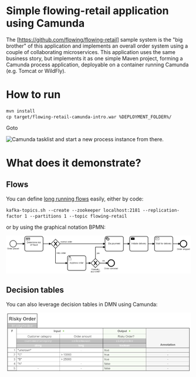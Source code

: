 # Simple flowing-retail application using Camunda 

The [https://github.com/flowing/flowing-retail] sample system is the "big brother" of this application and implements an overall order system using a couple of collaborating microservices. 
This application uses the same business story, but implements it as one simple Maven project, forming a Camunda process application, deployable on a container running Camunda (e.g. Tomcat or WildFly). 

# How to run

```
mvn install
cp target/flowing-retail-camunda-intro.war %DEPLOYMENT_FOLDER%/
```

Goto 

![Camunda tasklist](http://localhost:8080/camunda) and start a new process instance from there. 

# What does it demonstrate?

## Flows

You can define [long running flows](https://blog.bernd-ruecker.com/what-are-long-running-processes-b3ee769f0a27#.wpw8hrmux) easily, either by code:

```
kafka-topics.sh --create --zookeeper localhost:2181 --replication-factor 1 --partitions 1 --topic flowing-retail
```

or by using the graphical notation BPMN:

![Process model](docs/Order.png)

## Decision tables

You can also leverage decision tables in DMN using Camunda:

![Decision table](docs/dmn.png)
